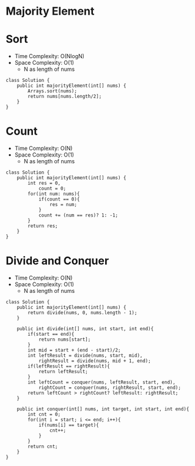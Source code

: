 # Majority Element
# Sort
* Time Complexity: O(NlogN)
* Space Complexity: O(1)
	* N as length of nums
```
class Solution {
    public int majorityElement(int[] nums) {
        Arrays.sort(nums);
        return nums[nums.length/2];
    }
}
```
# Count
* Time Complexity: O(N)
* Space Complexity: O(1)
	* N as length of nums
```
class Solution {
    public int majorityElement(int[] nums) {
        int res = 0,
            count = 0;
        for(int num: nums){
            if(count == 0){
                res = num;
            }
            count += (num == res)? 1: -1;
        }
        return res;
    }
}
```
# Divide and Conquer
* Time Complexity: O(N)
* Space Complexity: O(1)
	* N as length of nums
```
class Solution {
    public int majorityElement(int[] nums) {
        return divide(nums, 0, nums.length - 1);
    }
    
    public int divide(int[] nums, int start, int end){
        if(start == end){
            return nums[start];
        }
        int mid = start + (end - start)/2;
        int leftResult = divide(nums, start, mid),
            rightResult = divide(nums, mid + 1, end);
        if(leftResult == rightResult){
            return leftResult;
        }
        int leftCount = conquer(nums, leftResult, start, end),
            rightCount = conquer(nums, rightResult, start, end);
        return leftCount > rightCount? leftResult: rightResult;
    }
    
    public int conquer(int[] nums, int target, int start, int end){
        int cnt = 0;
        for(int i = start; i <= end; i++){
            if(nums[i] == target){
                cnt++;
            }
        }
        return cnt;
    }
}
```